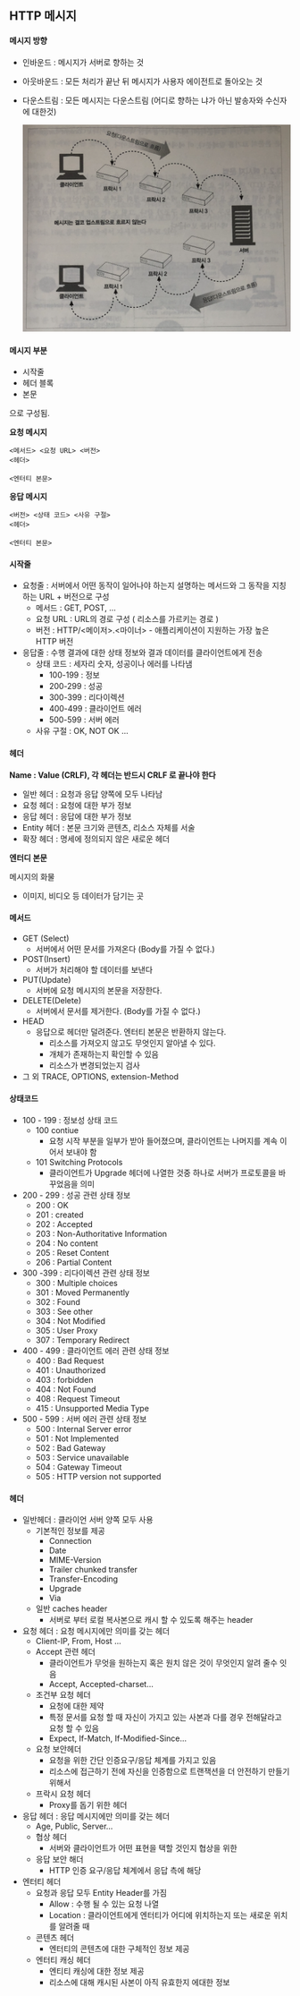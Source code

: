 ## HTTP 메시지

#### 메시지 방향

- 인바운드 : 메시지가 서버로 향하는 것

- 아웃바운드 : 모든 처리가 끝난 뒤 메시지가 사용자 에이전트로 돌아오는 것

- 다운스트림 : 모든 메시지는 다운스트림 (어디로 향하는 냐가 아닌 발송자와 수신자에 대한것)

  ![](./img/message_0.png)

  

#### 메시지 부분

- 시작줄
- 헤더 블록
- 본문

으로 구성됨.

**요청 메시지**

```
<메서드> <요청 URL> <버전>
<헤더>

<엔터티 본문>
```

**응답 메시지**

```
<버전> <상태 코드> <사유 구절>
<헤더>

<엔터티 본문>
```



#### 시작줄

- 요청줄 : 서버에서 어떤 동작이 일어나야 하는지 설명하는 메서드와 그 동작을 지칭하는 URL + 버전으로 구성
  - 메서드 : GET, POST, ...
  - 요청 URL : URL의 경로 구성 ( 리소스를 가르키는 경로 )
  - 버전 : HTTP/<메이저>.<마이너> - 애플리케이션이 지원하는 가장 높은 HTTP 버전
- 응답줄 : 수행 결과에 대한 상태 정보와 결과 데이터를 클라이언트에게 전송
  - 상태 코드 : 세자리 숫자, 성공이나 에러를 나타냄
    - 100-199 : 정보
    - 200-299 : 성공
    - 300-399 : 리다이렉션
    - 400-499 : 클라이언트 에러
    - 500-599 : 서버 에러
  - 사유 구절 : OK, NOT OK ...



#### 헤더

 **Name : Value (CRLF), 각 헤더는 반드시 CRLF 로 끝나야 한다**

- 일반 헤더 : 요청과 응답 양쪽에 모두 나타남
- 요청 헤더 : 요청에 대한 부가 정보
- 응답 헤더 : 응답에 대한 부가 정보
- Entity 헤더 : 본문 크기와 콘텐츠, 리소스 자체를 서술
- 확장 헤더 : 명세에 정의되지 않은 새로운 헤더



**엔터디 본문**

메시지의 화물 

- 이미지, 비디오 등 데이터가 담기는 곳



#### 메서드

- GET (Select)
  - 서버에서 어떤 문서를 가져온다 (Body를 가질 수 없다.)
- POST(Insert)
  - 서버가 처리해야 할 데이터를 보낸다
- PUT(Update)
  - 서버에 요청 메시지의 본문을 저장한다.
- DELETE(Delete)
  - 서버에서 문서를 제거한다. (Body를 가질 수 없다.)
- HEAD
  - 응답으로 헤더만 덜려준다. 엔터티 본문은 반환하지 않는다.
    - 리소스를 가져오지 않고도 무엇인지 알아낼 수 있다.
    - 개체가 존재하는지 확인할 수 있음
    - 리소스가 변경되었는지 검사
- 그 외 TRACE, OPTIONS, extension-Method



#### 상태코드

- 100 - 199 : 정보성 상태 코드
  - 100 contiue
    - 요청 시작 부분을 일부가 받아 들어졌으며, 클라이언트는 나머지를 계속 이어서 보내야 함
  - 101 Switching Protocols
    - 클라이언트가 Upgrade 헤더에 나열한 것중 하나로 서버가 프로토콜을 바꾸었음을 의미
- 200 - 299 : 성공 관련 상태 정보
  - 200 : OK
  - 201 : created
  - 202 : Accepted
  - 203 : Non-Authoritative Information
  - 204 : No content
  - 205 : Reset Content
  - 206 : Partial Content
- 300 -399 : 리다이렉션 관련 상태 정보
  - 300 : Multiple choices
  - 301 : Moved Permanently
  - 302 : Found
  - 303 : See other
  - 304 : Not Modified
  - 305 : User Proxy
  - 307 : Temporary Redirect
- 400 - 499 : 클라이언트 에러 관련 상태 정보
  - 400 : Bad Request
  - 401 : Unauthorized
  - 403 : forbidden
  - 404 : Not Found
  - 408 : Request Timeout
  - 415 : Unsupported Media Type
- 500 - 599 : 서버 에러 관련 상태 정보
  - 500 : Internal Server error
  - 501 : Not Implemented
  - 502 : Bad Gateway
  - 503 : Service unavailable
  - 504 : Gateway Timeout
  - 505 : HTTP version not supported



#### 헤더

- 일반헤더 : 클라이언 서버 양쪽 모두 사용
  - 기본적인 정보를 제공
    - Connection
    - Date
    - MIME-Version
    - Trailer chunked transfer
    - Transfer-Encoding
    - Upgrade
    - Via
  - 일반 caches header
    - 서버로 부터 로컬 복사본으로 캐시 할 수 있도록 해주는 header
- 요청 헤더 : 요청 메시지에만 의미를 갖는 헤더
  - Client-IP, From, Host ...
  - Accept 관련 헤더
    - 클라이언트가 무엇을 원하는지 혹은 원치 않은 것이 무엇인지 알려 줄수 잇음
    - Accept, Accepted-charset...
  - 조건부 요청 헤더
    - 요청에 대한 제약
    - 특정 문서를 요청 할 때 자신이 가지고 있는 사본과 다를 경우 전해달라고 요청 할 수 있음
    - Expect, If-Match, If-Modified-Since...
  - 요청 보안헤더
    - 요청을 위한 간단 인증요구/응답 체계를 가지고 있음
    - 리소스에 접근하기 전에 자신을 인증함으로 트랜잭션을 더 안전하기 만들기 위해서
  - 프락시 요청 헤더
    - Proxy를 돕기 위한 헤더
- 응답 헤더 : 응답 메시지에만 의미를 갖는 헤더
  - Age, Public, Server...
  - 협상 헤더
    - 서버와 클라이언트가 어떤 표현을 택할 것인지 협상을 위한
  - 응답 보안 해더
    - HTTP 인증 요구/응답 체계에서 응답 측에 해당
- 엔터티 헤더
  - 요청과 응답 모두 Entity Header를 가짐
    - Allow : 수행 될 수 있는 요청 나열
    - Location : 클라이언트에게 엔터티가 어디에 위치하는지 또는 새로운 위치를 알려줄 때
  - 콘텐츠 헤더
    - 엔터티의 콘텐츠에 대한 구체적인 정보 제공
  - 엔터티 캐싱 헤더
    - 엔티티 캐싱에 대한 정보 제공
    - 리소스에 대해 캐시된 사본이 아직 유효한지 에대한 정보